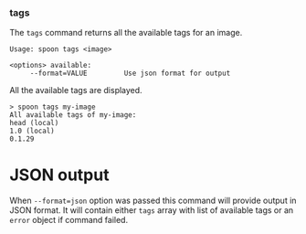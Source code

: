 ### tags

The `tags` command returns all the available tags for an image. 

```
Usage: spoon tags <image>

<options> available:
     --format=VALUE         Use json format for output
```

All the available tags are displayed.

```
> spoon tags my-image
All available tags of my-image:
head (local)
1.0 (local)
0.1.29
```

# JSON output

When `--format=json` option was passed this command will provide output in JSON format. It will contain either `tags` array with list of available tags or an `error` object if command failed.